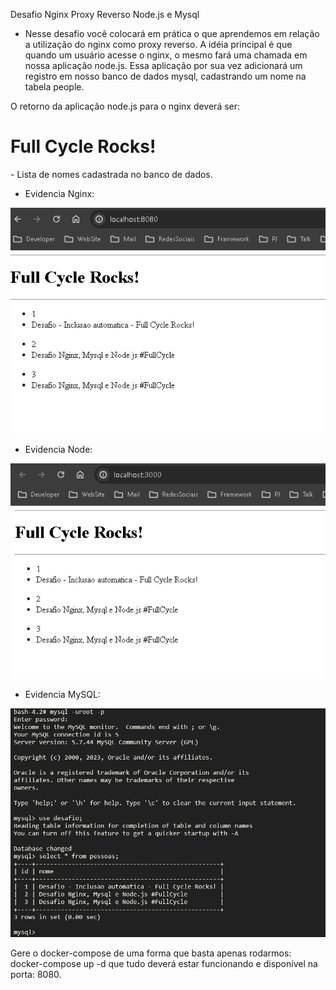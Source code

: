 Desafio Nginx Proxy Reverso Node.js e Mysql
- Nesse desafio você colocará em prática o que aprendemos em relação a utilização do nginx como proxy reverso. A idéia principal é que quando um usuário acesse o nginx, o mesmo fará uma chamada em nossa aplicação node.js. Essa aplicação por sua vez adicionará um registro em nosso banco de dados mysql, cadastrando um nome na tabela people.

O retorno da aplicação node.js para o nginx deverá ser:

<h1>Full Cycle Rocks!</h1>
- Lista de nomes cadastrada no banco de dados.

- Evidencia Nginx:
<img src="img/evidencia-nginx-8080.png" alt="Full Cycle Rocks! nginx">

- Evidencia Node:
<img src="img/evidencia-node-3000.png" alt="Full Cycle Rocks! node">

- Evidencia MySQL:
<img src="img/evidencia-mysql.png" alt="Full Cycle Rocks! mysql">

Gere o docker-compose de uma forma que basta apenas rodarmos: docker-compose up -d que tudo deverá estar funcionando e disponível na porta: 8080.

